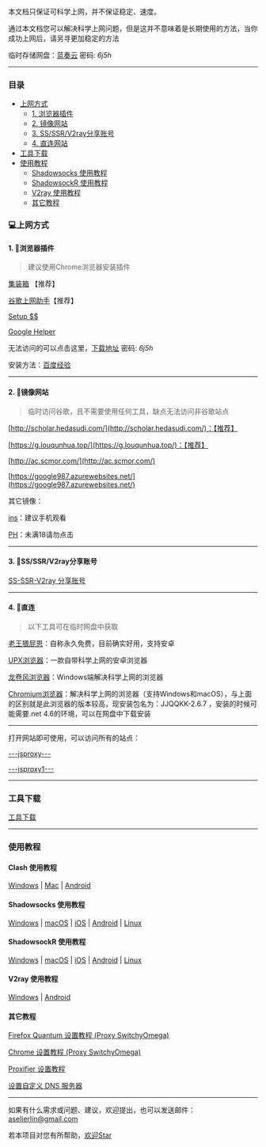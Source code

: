 本文档只保证可科学上网，并不保证稳定、速度。

通过本文档您可以解决科学上网问题，但是这并不意味着是长期使用的方法，当你成功上网后，请另寻更加稳定的方法

临时存储网盘：[蓝奏云](http://suo.im/5A56zM)  密码: *6j5h*

---



### 目录


- [上网方式](#上网方式)
	- [1. 浏览器插件](#1-浏览器插件)
	- [2. 镜像网站](#2-镜像网站)
	- [3. SS/SSR/V2ray分享账号](#3-ssssrv2ray分享账号)
	- [4. 直连网站](#4-直连)
- [工具下载](#工具下载)
- [使用教程](#使用教程)
	- [Shadowsocks 使用教程](#shadowsocks-使用教程)
	- [ShadowsockR 使用教程](#shadowsockR-使用教程)
	- [V2ray 使用教程](#v2ray-使用教程)
	- [其它教程](#其它教程)


### 💻上网方式

#### 1. 🌰浏览器插件

> 建议使用Chrome浏览器安装插件

[集装箱](https://chrome.google.com/webstore/detail/%E9%9B%86%E8%A3%85%E7%AE%B1/kbgigmcnifmaklccibmlepmahpfdhjch) 【推荐】

[谷歌上网助手](https://chrome.google.com/webstore/detail/%E8%B0%B7%E6%AD%8C%E4%B8%8A%E7%BD%91%E5%8A%A9%E6%89%8B/nonmafimegllfoonjgplbabhmgfanaka/)【推荐】

[Setup $$](https://chrome.google.com/webstore/detail/setupvpn-lifetime-free-vp/oofgbpoabipfcfjapgnbbjjaenockbdp?hl=zh-CN)

[Google Helper](http://googlehelper.net/)

无法访问的可以点击这里，[下载地址](http://suo.im/5A56zM)  密码: *6j5h*

安装方法：[百度经验](https://jingyan.baidu.com/article/a681b0de7ddd313b19434661.html)

---

#### 2. 🍆镜像网站

> 临时访问谷歌，且不需要使用任何工具，缺点无法访问非谷歌站点

[http://scholar.hedasudi.com/](http://scholar.hedasudi.com/)：【推荐】

[https://g.louqunhua.top/](https://g.louqunhua.top/)：【推荐】

[http://ac.scmor.com/](http://ac.scmor.com/)

[https://google987.azurewebsites.net/](https://google987.azurewebsites.net/)

其它镜像：

[ins](https://www.veryins.com/)：建议手机观看

[PH](https://pornhub.yuncs.design/)：未满18请勿点击

---

#### 3. 🍄SS/SSR/V2ray分享账号

[SS-SSR-V2ray 分享账号](1-share-ssr-v2ray.md)

---

#### 4. 🥒直连

> 以下工具可在临时网盘中获取

[老王猥屁恩](https://play.google.com/store/apps/details?id=com.findtheway)：自称永久免费，目前确实好用，支持安卓

[UPX浏览器](https://play.google.com/store/apps/details?id=net.upx.proxy.browser&hl=zh)：一款自带科学上网的安卓浏览器

[龙卷风浏览器](http://s1.longs1.vip/)：Windows端解决科学上网的浏览器

[Chromium浏览器](https://github.com/jjqqkk/jjqqkk)：解决科学上网的浏览器（支持Windows和macOS），与上面的区别就是此浏览器的版本较高，现安装包名为：JJQQKK-2.6.7 ，安装的时候可能需要.net 4.6的环境，可以在网盘中下载安装

---

打开网站即可使用，可以访问所有的站点：

[---jsproxy---](https://gamedun.github.io/)

[---jsproxy1---](https://proxy.fan.workers.dev/)


---

### 工具下载

[工具下载](tools.md)



---

### 使用教程

#### Clash 使用教程

[Windows](Clash/Clash_Windows.md)  |  [Mac](SSR/Clash_Mac.md) |  [Android](Clash/Clash_Android.md) 

#### Shadowsocks 使用教程

[Windows](SS/2-windows-setup-guide-cn.md)  |  [macOS](SS/3-macos-setup-guide-cn.md)  |  [iOS](SS/4-ios-setup-guide-cn.md)  |  [Android](SS/5-android-setup-guide-cn.md)  |  [Linux](SS/6-linux-setup-guide-cn.md)

#### ShadowsockR 使用教程

[Windows](SSR/11-windows-setup-guide-cn.md)  |  [macOS](SSR/12-macos-setup-guide-cn.md)  |  [iOS](SSR/13-ios-setup-guide-cn.md)  |  [Android](SSR/14-android-setup-guide-cn.md)  |  [Linux](SSR/15-linux-setup-guide-cn.md)

#### V2ray 使用教程

[Windows](V2ray/V2rayN_Windows.md)  |  [Android](V2ray/V2ray_Android.md) 


#### 其它教程

[Firefox Quantum 设置教程 (Proxy SwitchyOmega)](Other/7-1-firefox-setup-guide-cn.md)

[Chrome 设置教程 (Proxy SwitchyOmega) ](Other/7-2-chrome-setup-guide-cn.md)  

[Proxifier 设置教程](Other/8-proxifier-settings.md)

[设置自定义 DNS 服务器](Other/9-dns-setup-guide-cn.md)

---

如果有什么需求或问题、建议，欢迎提出，也可以发送邮件：[aselierlin@gmail.com](Mailto://aselierlin@gmail.com)

若本项目对您有所帮助，[欢迎Star](https://github.com/selierlin/Share-SSR-V2ray)
